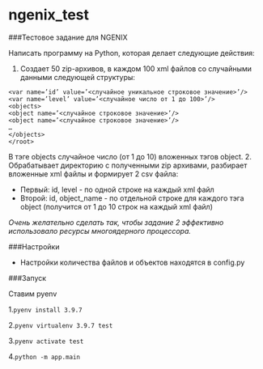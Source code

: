 # ngenix_test
###Тестовое задание для NGENIX

Написать программу на Python, которая делает следующие действия:
1. Создает 50 zip-архивов, в каждом 100 xml файлов со случайными данными следующей структуры:
```<root>
<var name=’id’ value=’<случайное уникальное строковое значение>’/>
<var name=’level’ value=’<случайное число от 1 до 100>’/>
<objects>
<object name=’<случайное строковое значение>’/>
<object name=’<случайное строковое значение>’/>
…
</objects>
</root>
```
В тэге objects случайное число (от 1 до 10) вложенных тэгов object.
2. Обрабатывает директорию с полученными zip архивами, разбирает вложенные xml файлы и формирует 2 csv файла:
- Первый: id, level - по одной строке на каждый xml файл
- Второй: id, object_name - по отдельной строке для каждого тэга object (получится от 1 до 10 строк на каждый xml файл)

*Очень желательно сделать так, чтобы задание 2 эффективно использовало ресурсы многоядерного процессора.*

###Настройки 

- Настройки количества файлов и объектов находятся в config.py

###Запуск

Ставим pyenv

1.``
pyenv install 3.9.7
``

2.``
pyenv virtualenv 3.9.7 test
``

3.``
pyenv activate test
``

4.``
python -m app.main
``